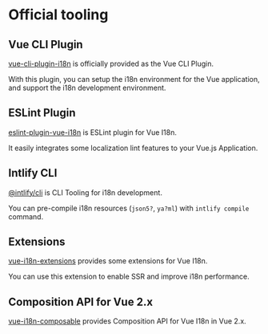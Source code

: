 # Official tooling

## Vue CLI Plugin

[vue-cli-plugin-i18n](https://github.com/kazupon/vue-cli-plugin-i18n) is officially provided as the Vue CLI Plugin.

With this plugin, you can setup the i18n environment for the Vue application, and support the i18n development environment.

## ESLint Plugin

[eslint-plugin-vue-i18n](https://intlify.github.io/eslint-plugin-vue-i18n/) is ESLint plugin for Vue I18n.

It easily integrates some localization lint features to your Vue.js Application.

## Intlify CLI

[@intlify/cli](https://github.com/intlify/cli) is CLI Tooling for i18n development.

You can pre-compile i18n resources (`json5?`, `ya?ml`) with `intlify compile` command.

## Extensions

[vue-i18n-extensions](https://github.com/intlify/vue-i18n-extensions) provides some extensions for Vue I18n.

You can use this extension to enable SSR and improve i18n performance.

## Composition API for Vue 2.x 

[vue-i18n-composable](https://github.com/intlify/vue-i18n-composable) provides Composition API for Vue I18n in Vue 2.x.

